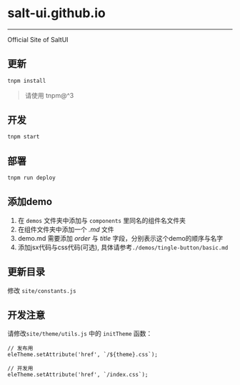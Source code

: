 # salt-ui.github.io
---
Official Site of SaltUI

## 更新

```sh
tnpm install
```

> 请使用 tnpm@^3

## 开发

```sh
tnpm start
```

## 部署

```sh
tnpm run deploy
```

## 添加demo

1. 在 `demos` 文件夹中添加与 `components` 里同名的组件名文件夹
2. 在组件文件夹中添加一个 *.md* 文件
3. demo.md 需要添加 *order* 与 *title* 字段，分别表示这个demo的顺序与名字
4. 添加jsx代码与css代码(可选), 具体请参考`./demos/tingle-button/basic.md`

## 更新目录

修改 `site/constants.js`

## 开发注意

请修改`site/theme/utils.js` 中的 `initTheme` 函数：
```
// 发布用
eleTheme.setAttribute('href', `/${theme}.css`);

// 开发用
eleTheme.setAttribute('href', `/index.css`);
```
